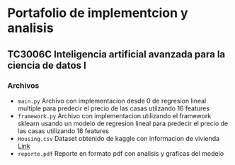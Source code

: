 # Portafolio de implementcion y analisis

## TC3006C Inteligencia artificial avanzada para la ciencia de datos I

### Archivos

- `main.py` Archivo con implementacion desde 0 de regresion lineal multiple para predecir el precio de las casas utilzando 16 features
- `framework.py` Archivo con implementacion utilizando el framework sklearn usando un modelo de regresion lineal para predecir el precio de las casas utilizando 16 features
- `Housing.csv` Dataset obtenido de kaggle con informacion de vivienda [Link](https://www.kaggle.com/datasets/yasserh/housing-prices-dataset)
- `reporte.pdf` Reporte en formato pdf con analisis y graficas del modelo
